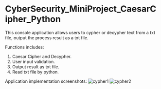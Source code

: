 # CyberSecurity_MiniProject_CaesarCipher_Python
This console application allows users to cypher or decypher text from a txt file, output the process result as a txt file.

Functions includes:
  1. Caesar Cipher and Decypher.
  2. User input validation.
  3. Output result as txt file.
  4. Read txt file by python.
 
 Application implementation screenshots:
 ![cypher1](https://user-images.githubusercontent.com/93168873/211127741-f2a9899e-6654-4af1-83e5-ee2980fae609.png)
![cypher2](https://user-images.githubusercontent.com/93168873/211127747-241b3ff8-4215-49d4-b0ff-ee8344de9d7a.png)
